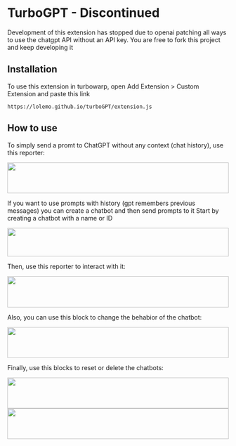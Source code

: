 # TurboGPT - Discontinued 
Development of this extension has stopped due to openai patching all ways to use the chatgpt API without an API key.
You are free to fork this project and keep developing it

## Installation
To use this extension in turbowarp, open Add Extension > Custom Extension and paste this link

    https://lolemo.github.io/turboGPT/extension.js
    
## How to use
To simply send a promt to ChatGPT without any context (chat history), use this reporter:

<img src="https://lolemo.github.io/turboGPT/img/block_27_7_2023-19_31_46.svg" width="100%" height="70"/>


If you want to use prompts with history (gpt remembers previous messages) you can create a chatbot and then send prompts to it
Start by creating a chatbot with a name or ID

<img src="https://lolemo.github.io/turboGPT/img/block_27_7_2023-19_57_15.svg" width="100%" height="65"/> 

Then, use this reporter to interact with it:

<img src="https://lolemo.github.io/turboGPT/img/block_27_7_2023-20_19_46.svg" width="100%" height="71"/>

Also, you can use this block to change the behabior of the chatbot:

<img src="https://lolemo.github.io/turboGPT/img/block_27_7_2023-20_00_45.svg" width="100%" height="70"/>

Finally, use this blocks to reset or delete the chatbots:

<img src="https://lolemo.github.io/turboGPT/img/block_27_7_2023-20_01_03.svg" width="100%" height="70"/>
<img src="https://lolemo.github.io/turboGPT/img/block_27_7_2023-20_01_09.svg" width="100%" height="70"/>
